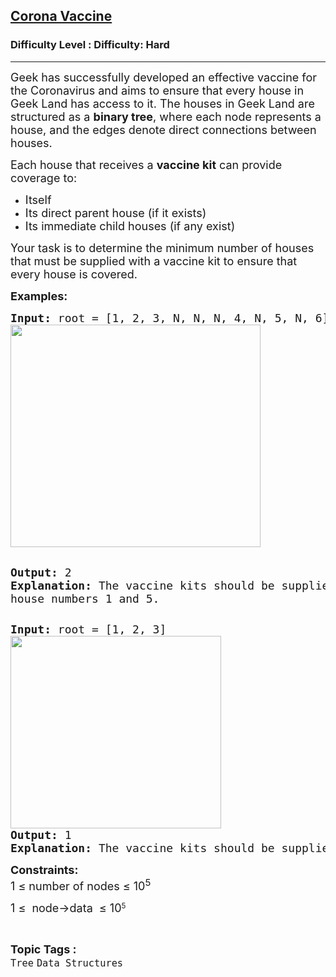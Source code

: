 <h2><a href="https://www.geeksforgeeks.org/problems/corona-vaccine--141631/1">Corona Vaccine</a></h2><h3>Difficulty Level : Difficulty: Hard</h3><hr><div class="problems_problem_content__Xm_eO"><p><span style="font-size: 18px;">Geek has successfully developed an effective vaccine for the Coronavirus and aims to ensure that every house in Geek Land has access to it. The houses in Geek Land are structured as a <strong>binary tree</strong>, where each node represents a house, and the edges denote direct connections between houses.</span></p>
<p><span style="font-size: 18px;">Each house that receives a <strong>vaccine kit</strong> can provide coverage to:</span></p>
<ul>
<li><span style="font-size: 18px;">Itself</span></li>
<li><span style="font-size: 18px;">Its direct parent house (if it exists)</span></li>
<li><span style="font-size: 18px;">Its immediate child houses (if any exist)</span></li>
</ul>
<p><span style="font-size: 18px;">Your task is to determine the minimum number of houses that must be supplied with a vaccine kit to ensure that every house is covered.</span></p>
<p><strong><span style="font-size: 18px;">Examples:</span></strong></p>
<pre><span style="font-size: 18px;"><strong>Input:</strong> root = [1, 2, 3, N, N, N, 4, N, 5, N, 6]<br><img src="https://media.geeksforgeeks.org/img-practice/prod/addEditProblem/886892/Web/Other/blobid0_1739010580.png" alt="" width="400" height="356"></span>

<span style="font-size: 18px;"><strong>Output: </strong>2
<strong>Explanation: </strong>The vaccine kits should be supplied to house numbers 1 and 5.</span>
</pre>
<pre><span style="font-size: 18px;"><strong>Input: </strong>root = [1, 2, 3]<br><img src="https://media.geeksforgeeks.org/img-practice/prod/addEditProblem/886892/Web/Other/blobid1_1739010580.png" alt="" width="337" height="308"></span>
<span style="font-size: 18px;"><strong>Output: </strong>1
<strong>Explanation: </strong>The vaccine kits should be supplied to house number 1.</span></pre>
<p><span style="font-size: 18px;"><strong>Constraints:</strong><br>1 ≤ number of nodes ≤ 10<sup>5</sup></span></p>
<p><span style="font-size: 18px;">1 ≤&nbsp; node-&gt;data&nbsp; ≤&nbsp;</span><span style="font-size: 18px;">10</span><sup>5</sup></p></div><br><p><span style=font-size:18px><strong>Topic Tags : </strong><br><code>Tree</code>&nbsp;<code>Data Structures</code>&nbsp;